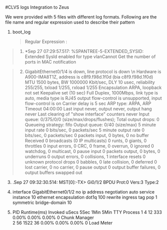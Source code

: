 #CLVS logs Integration to Zeus

We were provided with 5 files with different log formats. Following are the file name and regular expression used to describe their pattern

1. boot_log
   >Regular Expression : 

>1. *Sep 27 07:29:57.517: %SPANTREE-5-EXTENDED_SYSID: Extended SysId enabled for type vlanCannot Get the number of ports in MAC notification

>2. GigabitEthernet0/1/4 is down, line protocol is down \n
  Hardware is A900-IMA8T1Z, address is c8f9.f98d.1f0d (bia c8f9.f98d.1f0d)
  MTU 1500 bytes, BW 1000000 Kbit/sec, DLY 10 usec, 
     reliability 255/255, txload 1/255, rxload 1/255
  Encapsulation ARPA, loopback not set
  Keepalive set (10 sec)
  Full Duplex, 1000Mbps, link type is auto, media type is RJ45
  output flow-control is unsupported, input flow-control is on
  Carrier delay is 5 sec
  ARP type: ARPA, ARP Timeout 04:00:00
  Last input never, output never, output hang never
  Last clearing of "show interface" counters never
  Input queue: 0/375/0/0 (size/max/drops/flushes); Total output drops: 0
  Queueing strategy: fifo
  Output queue: 0/40 (size/max)
  5 minute input rate 0 bits/sec, 0 packets/sec
  5 minute output rate 0 bits/sec, 0 packets/sec
     0 packets input, 0 bytes, 0 no buffer
     Received 0 broadcasts (0 IP multicasts)
     0 runts, 0 giants, 0 throttles 
     0 input errors, 0 CRC, 0 frame, 0 overrun, 0 ignored
     0 watchdog, 0 multicast, 0 pause input
     0 packets output, 0 bytes, 0 underruns
     0 output errors, 0 collisions, 1 interface resets
     0 unknown protocol drops
     0 babbles, 0 late collision, 0 deferred
     0 lost carrier, 0 no carrier, 0 pause output
     0 output buffer failures, 0 output buffers swapped out
     
3. .Sep 27 09:32:30.514: MST[0]:-TX> Gi0/1/2  BPDU Prot:0 Vers:3 Type:2

4. interface GigabitEthernet0/1/2
   no ip address
   negotiation auto
   service instance 10 ethernet
   encapsulation dot1q 100
   rewrite ingress tag pop 1 symmetric
   bridge-domain 10
   
5. PID Runtime(ms)     Invoked      uSecs   5Sec   1Min   5Min TTY Process 
   1           4          12        333  0.00%  0.00%  0.00%   0 Chunk Manager    
   2          56        1522         36  0.00%  0.00%  0.00%   0 Load Meter
   
   
